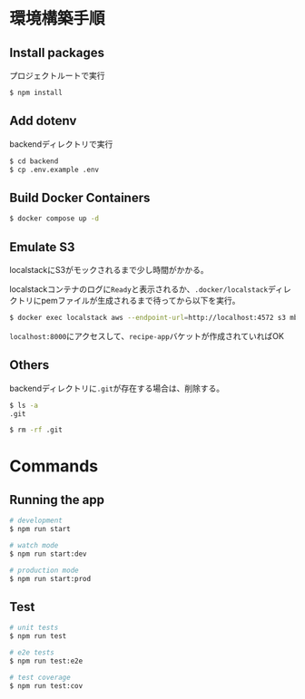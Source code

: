 # 環境構築手順
## Install packages
プロジェクトルートで実行
```bash
$ npm install
```

## Add dotenv
backendディレクトリで実行
```bash
$ cd backend
$ cp .env.example .env
```

## Build Docker Containers

```bash
$ docker compose up -d
```

## Emulate S3
localstackにS3がモックされるまで少し時間がかかる。

localstackコンテナのログに`Ready`と表示されるか、`.docker/localstack`ディレクトリにpemファイルが生成されるまで待ってから以下を実行。

```bash
$ docker exec localstack aws --endpoint-url=http://localhost:4572 s3 mb s3://recipe-app/
```

`localhost:8000`にアクセスして、`recipe-app`バケットが作成されていればOK

## Others
backendディレクトリに`.git`が存在する場合は、削除する。
```bash
$ ls -a
.git

$ rm -rf .git
```

# Commands

## Running the app

```bash
# development
$ npm run start

# watch mode
$ npm run start:dev

# production mode
$ npm run start:prod
```

## Test

```bash
# unit tests
$ npm run test

# e2e tests
$ npm run test:e2e

# test coverage
$ npm run test:cov
```
